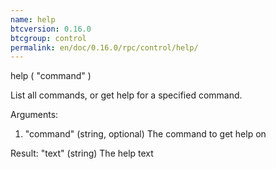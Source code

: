 ```yaml
---
name: help
btcversion: 0.16.0
btcgroup: control
permalink: en/doc/0.16.0/rpc/control/help/
---
```


help ( "command" )

List all commands, or get help for a specified command.

Arguments:
1. "command"     (string, optional) The command to get help on

Result:
"text"     (string) The help text


